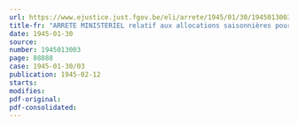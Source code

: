 ```yaml
---
url: https://www.ejustice.just.fgov.be/eli/arrete/1945/01/30/1945013003/justel
title-fr: "ARRETE MINISTERIEL relatif aux allocations saisonnières pour fournitures de produits laitiers pendant le mois de février 1945"
date: 1945-01-30
source:
number: 1945013003
page: 88888
case: 1945-01-30/03
publication: 1945-02-12
starts:
modifies:
pdf-original:
pdf-consolidated:
---
```


